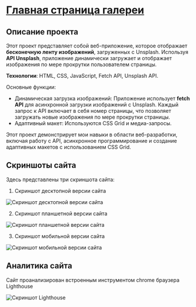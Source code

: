 # [Главная страница галереи](https://asalferova.github.io/EndlessFeed/ "Ссылка на сайт")

## Описание проекта

Этот проект представляет собой веб-приложение, которое отображает **бесконечную ленту изображений**, загруженных с Unsplash. Используя **API Unsplash**, приложение динамически загружает и отображает изображения по мере прокрутки пользователем страницы.

   **Технологии**: HTML, CSS, JavaScript, Fetch API, Unsplash API.

   Основные функции:

   * Динамическая загрузка изображений: Приложение использует **fetch API** для асинхронной загрузки изображений с Unsplash. Каждый запрос к API включает в себя номер страницы, что позволяет загружать новые изображения по мере прокрутки страницы.
   * Адаптивный макет: Используются CSS Grid и медиа-запросы.


Этот проект демонстрирует мои навыки в области веб-разработки, включая работу с API, асинхронное программирование и создание адаптивных макетов с использованием CSS Grid.

## Скриншоты сайта

Здесь представлены три скриншота сайта:

1. Скриншот десктопной версии сайта
 
![Скриншот десктопной версии сайта](./screenshots/siteDesktop.png)

2. Скриншот планшетной версии сайта

![Скриншот планшетной версии сайта](./screenshots/siteTablet.png)

3. Скриншот мобильной версии сайта

![Скриншот мобильной версии сайта](./screenshots/siteMobile.png)

## Аналитика сайта

Сайт проанализирован встроенным инструментом chrome браузера Lighthouse

![Скриншот Lighthouse](./screenshots/lightHouse.png)



